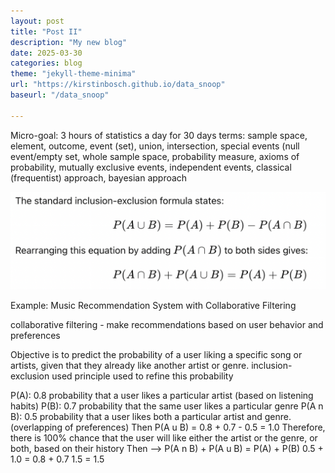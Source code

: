```yaml
---
layout: post
title: "Post II"
description: "My new blog"
date: 2025-03-30
categories: blog
theme: "jekyll-theme-minima"
url: "https://kirstinbosch.github.io/data_snoop"
baseurl: "/data_snoop"

---
```

Micro-goal: 3 hours of statistics a day for 30 days
terms: sample space, element, outcome, event (set), union, intersection, special events (null event/empty set, whole sample space, probability measure, axioms of probability, mutually exclusive events, independent events, classical (frequentist) approach, bayesian approach

![Alt text](/_images/inclusion_exclusion.png)

Example: Music Recommendation System with Collaborative Filtering

collaborative filtering - make recommendations based on user behavior and preferences

Objective is to predict the probability of a user liking a specific song or artists, given that they already like another artist or genre. inclusion-exclusion used principle used to refine this probability

P(A): 0.8 probability that a user likes a particular artist (based on listening habits)
P(B): 0.7 probability that the same user likes a particular genre
P(A n B): 0.5 probability that a user likes both a particular artist and genre. (overlapping of preferences)
Then P(A u B) = 0.8 + 0.7 - 0.5 = 1.0
Therefore, there is 100% chance that the user will like either the artist or the genre, or both, based on their history
Then --> P(A n B) + P(A u B) = P(A) + P(B)
0.5 + 1.0 = 0.8 + 0.7
1.5 = 1.5






